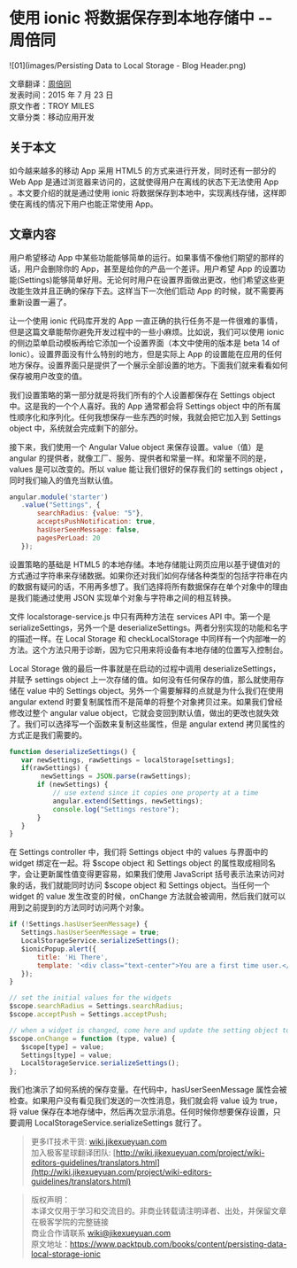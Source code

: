 
# 使用 ionic 将数据保存到本地存储中   --   周倍同 

![01](images/Persisting Data to Local Storage - Blog Header.png)  

文章翻译：[周倍同](https://github.com/tmac1997)    
发表时间：2015 年 7 月 23 日  
原文作者：TROY MILES  
文章分类：移动应用开发

## 关于本文   

如今越来越多的移动 App 采用 HTML5 的方式来进行开发，同时还有一部分的 Web App 是通过浏览器来访问的，这就使得用户在离线的状态下无法使用 App 。本文要介绍的就是通过使用 ionic 将数据保存到本地中，实现离线存储，这样即使在离线的情况下用户也能正常使用 App。

## 文章内容   

用户希望移动 App 中某些功能能够简单的运行。如果事情不像他们期望的那样的话，用户会删除你的 App，甚至是给你的产品一个差评。用户希望 App 的设置功能(Settings)能够简单好用。无论何时用户在设置界面做出更改，他们希望这些更改能生效并且正确的保存下去。这样当下一次他们启动 App 的时候，就不需要再重新设置一遍了。  

让一个使用 ionic 代码库开发的 App 一直正确的执行任务不是一件很难的事情，但是这篇文章能帮你避免开发过程中的一些小麻烦。比如说，我们可以使用 ionic 的侧边菜单启动模板再给它添加一个设置界面（本文中使用的版本是 beta 14 of Ionic）。设置界面没有什么特别的地方，但是实际上 App 的设置能在应用的任何地方保存。设置界面只是提供了一个展示全部设置的地方。下面我们就来看看如何保存被用户改变的值。  

我们设置策略的第一部分就是将我们所有的个人设置都保存在 Settings object 中。这是我的一个个人喜好。我的 App 通常都会将 Settings object 中的所有属性顺序化和序列化。任何我想保存一些东西的时候，我就会把它加入到 Settings object 中，系统就会完成剩下的部分。

接下来，我们使用一个 Angular Value object 来保存设置。value（值）是 angular 的提供者，就像工厂、服务、提供者和常量一样。和常量不同的是，values 是可以改变的。所以 value 能让我们很好的保存我们的 settings object ，同时我们输入的值充当默认值。

```javascript
angular.module('starter')
   .value("Settings", {
       searchRadius: {value: "5"},
       acceptsPushNotification: true,
       hasUserSeenMessage: false,
       pagesPerLoad: 20
   });
```

设置策略的基础是 HTML5 的本地存储。本地存储能让网页应用以基于键值对的方式通过字符串来存储数据。如果你还对我们如何存储各种类型的包括字符串在内的数据有疑问的话，不用再多想了。我们选择将所有数据保存在单个对象中的理由是我们能通过使用 JSON 实现单个对象与字符串之间的相互转换。

文件 localstorage-service.js 中只有两种方法在 services API 中。第一个是 serializeSettings，另外一个是 deserializeSettings。两者分别实现的功能和名字的描述一样。在 Local Storage 和 checkLocalStorage 中同样有一个内部唯一的方法。这个方法只用于诊断，因为它只用来将设备有本地存储的位置写入控制台。

Local Storage 做的最后一件事就是在启动的过程中调用 deserializeSettings，并赋予 settings object 上一次存储的值。如何没有任何保存的值，那么就使用存储在 value 中的 Settings object。另外一个需要解释的点就是为什么我们在使用 angular extend 时要复制属性而不是简单的将整个对象拷贝过来。如果我们曾经修改过整个 angular value object，它就会变回到默认值，做出的更改也就失效了。我们可以选择写一个函数来复制这些属性，但是 angular extend 拷贝属性的方式正是我们需要的。

```javascript
function deserializeSettings() {
   var newSettings, rawSettings = localStorage[settings];
   if(rawSettings) {
        newSettings = JSON.parse(rawSettings);
       if (newSettings) {
           // use extend since it copies one property at a time
           angular.extend(Settings, newSettings);
           console.log("Settings restore");
       }
   }
}
```

在 Settings controller 中，我们将 Settings object 中的 values 与界面中的 widget 绑定在一起。将 $scope object 和 Settings object 的属性取成相同名字，会让更新属性值变得更容易，如果我们使用 JavaScript 括号表示法来访问对象的话，我们就能同时访问 $scope object 和 Settings object。当任何一个 widget 的 value 发生改变的时候，onChange 方法就会被调用，然后我们就可以用到之前提到的方法同时访问两个对象。

```javascript
if (!Settings.hasUserSeenMessage) {
   Settings.hasUserSeenMessage = true;
   LocalStorageService.serializeSettings();
   $ionicPopup.alert({
       title: 'Hi There',
       template: '<div class="text-center">You are a first time user.</div>'
   });
}

// set the initial values for the widgets
$scope.searchRadius = Settings.searchRadius;
$scope.acceptPush = Settings.acceptPush;

// when a widget is changed, come here and update the setting object too
$scope.onChange = function (type, value) {
   $scope[type] = value;
   Settings[type] = value;
   LocalStorageService.serializeSettings();
};
```

我们也演示了如何系统的保存变量。在代码中，hasUserSeenMessage 属性会被检查。如果用户没有看见我们发送的一次性消息，我们就会将 value 设为 true，将 value 保存在本地存储中，然后再次显示消息。任何时候你想要保存设置，只要调用 LocalStorageService.serializeSettings 就行了。

> 更多IT技术干货: [wiki.jikexueyuan.com](wiki.jikexueyuan.com)   
> 加入极客星球翻译团队: [http://wiki.jikexueyuan.com/project/wiki-editors-guidelines/translators.html](http://wiki.jikexueyuan.com/project/wiki-editors-guidelines/translators.html)   

> 版权声明：   
> 本译文仅用于学习和交流目的。非商业转载请注明译者、出处，并保留文章在极客学院的完整链接   
> 商业合作请联系 wiki@jikexueyuan.com   
> 原文地址：[https://www.packtpub.com/books/content/persisting-data-local-storage-ionic ](https://www.packtpub.com/books/content/persisting-data-local-storage-ionic )
